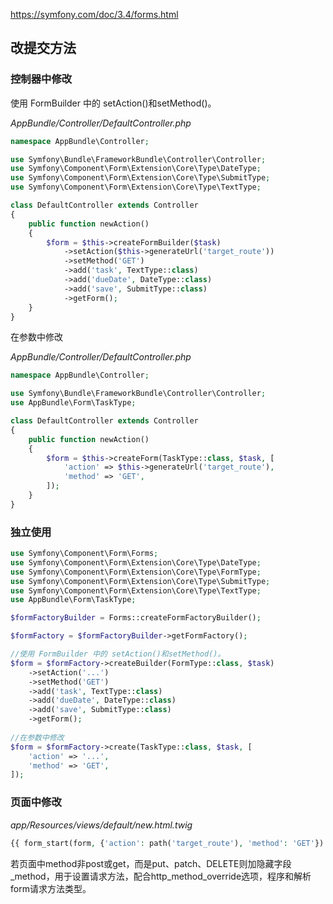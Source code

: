 https://symfony.com/doc/3.4/forms.html

## 改提交方法

### 控制器中修改

使用 FormBuilder 中的 setAction()和setMethod()。

*AppBundle/Controller/DefaultController.php*

```php
namespace AppBundle\Controller;

use Symfony\Bundle\FrameworkBundle\Controller\Controller;
use Symfony\Component\Form\Extension\Core\Type\DateType;
use Symfony\Component\Form\Extension\Core\Type\SubmitType;
use Symfony\Component\Form\Extension\Core\Type\TextType;

class DefaultController extends Controller
{
    public function newAction()
    {
        $form = $this->createFormBuilder($task)
            ->setAction($this->generateUrl('target_route'))
            ->setMethod('GET')
            ->add('task', TextType::class)
            ->add('dueDate', DateType::class)
            ->add('save', SubmitType::class)
            ->getForm();
    }
}

```

在参数中修改

*AppBundle/Controller/DefaultController.php*

```php
namespace AppBundle\Controller;

use Symfony\Bundle\FrameworkBundle\Controller\Controller;
use AppBundle\Form\TaskType;

class DefaultController extends Controller
{
    public function newAction()
    {
        $form = $this->createForm(TaskType::class, $task, [
            'action' => $this->generateUrl('target_route'),
            'method' => 'GET',
        ]);
    }
}
```

### 独立使用

```php
use Symfony\Component\Form\Forms;
use Symfony\Component\Form\Extension\Core\Type\DateType;
use Symfony\Component\Form\Extension\Core\Type\FormType;
use Symfony\Component\Form\Extension\Core\Type\SubmitType;
use Symfony\Component\Form\Extension\Core\Type\TextType;
use AppBundle\Form\TaskType;

$formFactoryBuilder = Forms::createFormFactoryBuilder();

$formFactory = $formFactoryBuilder->getFormFactory();

//使用 FormBuilder 中的 setAction()和setMethod()。
$form = $formFactory->createBuilder(FormType::class, $task)
    ->setAction('...')
    ->setMethod('GET')
    ->add('task', TextType::class)
    ->add('dueDate', DateType::class)
    ->add('save', SubmitType::class)
    ->getForm();
    
//在参数中修改
$form = $formFactory->create(TaskType::class, $task, [
    'action' => '...',
    'method' => 'GET',
]);
```

### 页面中修改

*app/Resources/views/default/new.html.twig*

```php
{{ form_start(form, {'action': path('target_route'), 'method': 'GET'}) }}
```

若页面中method非post或get，而是put、patch、DELETE则加隐藏字段_method，用于设置请求方法，配合http_method_override选项，程序和解析form请求方法类型。